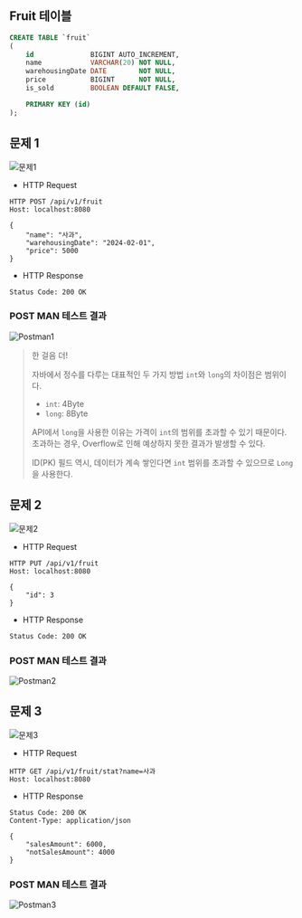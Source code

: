 ## Fruit 테이블

```sql
CREATE TABLE `fruit`
(
    id              BIGINT AUTO_INCREMENT,
    name            VARCHAR(20) NOT NULL,
    warehousingDate DATE        NOT NULL,
    price           BIGINT      NOT NULL,
    is_sold         BOOLEAN DEFAULT FALSE,

    PRIMARY KEY (id)
);
```

## 문제 1

![문제1](https://github.com/cyPark95/Warmup-Club-Study/assets/139435149/ac18b6fa-4121-465a-9f3a-b8d2d43313fc)

- HTTP Request

```text
HTTP POST /api/v1/fruit
Host: localhost:8080

{
    "name": "사과",
    "warehousingDate": "2024-02-01",
    "price": 5000
}
```

- HTTP Response

```text
Status Code: 200 OK
```

### POST MAN 테스트 결과

![Postman1](https://github.com/cyPark95/Warmup-Club-Study/assets/139435149/997c095a-ea9e-4083-996a-5e59c1b29a39)

> 한 걸음 더!
>
> 자바에서 정수를 다루는 대표적인 두 가지 방법 `int`와 `long`의 차이점은 범위이다.
> - `int`: 4Byte
> - `long`: 8Byte
>
> API에서 `long`을 사용한 이유는 가격이 `int`의 범위를 초과할 수 있기 때문이다.
> 초과하는 경우, Overflow로 인해 예상하지 못한 결과가 발생할 수 있다.
>
> ID(PK) 필드 역시, 데이터가 계속 쌓인다면 `int` 범위를 초과할 수 있으므로 `Long`을 사용한다.

## 문제 2

![문제2](https://github.com/cyPark95/Warmup-Club-Study/assets/139435149/7183de54-1f5e-4608-897f-faf562e545aa)

- HTTP Request

```text
HTTP PUT /api/v1/fruit
Host: localhost:8080

{
    "id": 3
}
```

- HTTP Response

```text
Status Code: 200 OK
```

### POST MAN 테스트 결과

![Postman2](https://github.com/cyPark95/Warmup-Club-Study/assets/139435149/87f9f756-d4b3-4804-94df-91d4bef1ff25)

## 문제 3

![문제3](https://github.com/cyPark95/Warmup-Club-Study/assets/139435149/a437eba2-c435-410e-abad-568e2a7e3914)

- HTTP Request

```text
HTTP GET /api/v1/fruit/stat?name=사과
Host: localhost:8080
```

- HTTP Response

```text
Status Code: 200 OK
Content-Type: application/json

{
    "salesAmount": 6000,
    "notSalesAmount": 4000
}
```

### POST MAN 테스트 결과

![Postman3](https://github.com/cyPark95/Warmup-Club-Study/assets/139435149/bc9d814a-adf1-4964-ac30-79147d4a624d)
